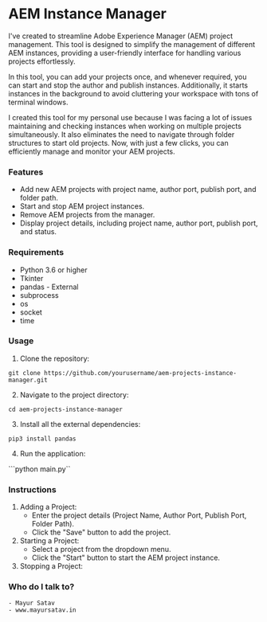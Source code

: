 # AEM Instance Manager #

I've created to streamline Adobe Experience Manager (AEM) project management. This tool is designed to simplify the management of different AEM instances, providing a user-friendly interface for handling various projects effortlessly.

In this tool, you can add your projects once, and whenever required, you can start and stop the author and publish instances. Additionally, it starts instances in the background to avoid cluttering your workspace with tons of terminal windows.

I created this tool for my personal use because I was facing a lot of issues maintaining and checking instances when working on multiple projects simultaneously. It also eliminates the need to navigate through folder structures to start old projects. Now, with just a few clicks, you can efficiently manage and monitor your AEM projects.

### Features ###

* Add new AEM projects with project name, author port, publish port, and folder path.
* Start and stop AEM project instances.
* Remove AEM projects from the manager.
* Display project details, including project name, author port, publish port, and status.

### Requirements ###

* Python 3.6 or higher
* Tkinter
* pandas - External
* subprocess
* os
* socket
* time

### Usage ###

1. Clone the repository:

```git clone https://github.com/yourusername/aem-projects-instance-manager.git```

2. Navigate to the project directory:

```cd aem-projects-instance-manager```

3. Install all the external dependencies:

```pip3 install pandas```

4. Run the application:

```python main.py``

### Instructions ###

1. Adding a Project:
	* Enter the project details (Project Name, Author Port, Publish Port, Folder Path).
	* Click the "Save" button to add the project.
2. Starting a Project:
	* Select a project from the dropdown menu.
	* Click the "Start" button to start the AEM project instance.
3. Stopping a Project:

### Who do I talk to? ###

	- Mayur Satav
	- www.mayursatav.in
